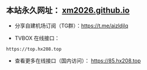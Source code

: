 ## 本站永久网址： <a href="https://xm2026.github.io " target="_blank">xm2026.github.io</a>

- 分享自建机场订阅（TG群）：https://t.me/aizldjlq

- TVBOX 在线接口： 
```url
https://top.hx208.top
```

- 查看更多在线接口（国内访问）：  <a href="https://85.hx208.top " target="_blank">https://85.hx208.top</a>
